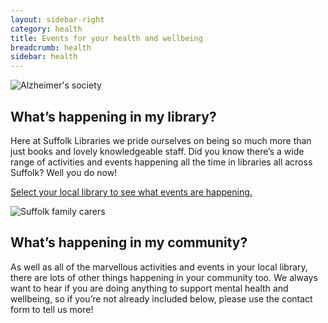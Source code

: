 ```yaml
---
layout: sidebar-right
category: health
title: Events for your health and wellbeing
breadcrumb: health
sidebar: health
---
```

![Alzheimer&#039;s society](http://suffolklibraries.co.uk/wp-content/uploads/2016/01/featured-alzheimers-society.jpg)

## What’s happening in my library?

Here at Suffolk Libraries we pride ourselves on being so much more than just books and lovely knowledgeable staff. Did you know there’s a wide range of activities and events happening all the time in libraries all across Suffolk? Well you do now!

[Select your local library to see what events are happening.](/branches/)

![Suffolk family carers](http://suffolklibraries.co.uk/wp-content/uploads/2016/01/featured-suffolk-family-carers.jpg)

## What’s happening in my community?

As well as all of the marvellous activities and events in your local library, there are lots of other things happening in your community too. We always want to hear if you are doing anything to support mental health and wellbeing, so if you’re not already included below, please use the contact form to tell us more!
